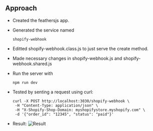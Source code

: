 ## Approach

- Created the feathersjs app.
- Generated the service named 
    ``` 
    shopify-webhook
    ```
- Editted shopify-webhook.class.js to just serve the create method.
- Made necessary changes in shopify-webhook.js and shopify-webhook.shared.js

- Run the server with
    ```
    npm run dev    
    ```

- Tested by senting a request using curl:
    ```
    curl -X POST http://localhost:3030/shopify-webhook \
     -H "Content-Type: application/json" \
     -H "X-Shopify-Shop-Domain: myshopifystore.myshopify.com" \
     -d '{"order_id": "12345", "status": "paid"}'
    ```
- Result:
![Result](Screenshot%202025-03-19%20at%208.45.29 PM.png)
